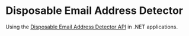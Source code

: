 Disposable Email Address Detector
=======
Using the [Disposable Email Address Detector API](http://www.nameapi.org/en/live-demos/disposable-email-address-detector/) in .NET applications.